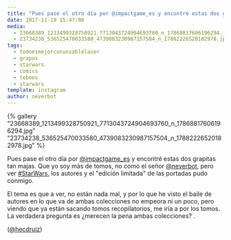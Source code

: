 ```yaml
---
title: "Pues pase el otro día por @impactgame_es y encontré estas dos grapitas tan majas"
date: 2017-11-19 15:47:08
media: 
  - 23668389_1213499328750921_7713043724904693760_n_17868817606196294.jpg
  - 23734238_536525470033580_4739083230987157504_n_17882226520182978.jpg
tags: 
  - todoesmejorconunsablelaser
  - grapas
  - starwars
  - comics
  - tebeos
  - starwars
template: instagram
author: neverbot
---
```


{% gallery "23668389_1213499328750921_7713043724904693760_n_17868817606196294.jpg" "23734238_536525470033580_4739083230987157504_n_17882226520182978.jpg" %}

Pues pase el otro día por [@impactgame_es](https://instagram.com/impactgame_es) y encontré estas dos grapitas tan majas. Que yo soy más de tomos, no como el señor [@neverbot](https://instagram.com/neverbot),  pero ver [#StarWars](/etiquetas/starwars), los autores y el "edición limitada" de las portadas pudo conmigo.

El tema es que a ver, no están nada mal, y por lo que he visto el baile de autores en lo que va de ambas colecciones no empeora ni un poco, pero viendo que ya están sacando tomos recopilatorios, me iría a por los tomos. La verdadera pregunta es ¿merecen la pena ambas colecciones? .

([@hecdruiz](https://instagram.com/hecdruiz))
